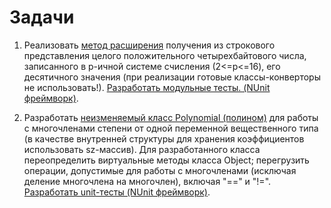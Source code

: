 # Задачи

1. Реализовать [метод расширения](https://github.com/Nekliukov/NET.S.2018.Nekliukov/blob/master/NET.S.2018.Nekliukov.05-06/StringExtLib/StringExtension.cs) получения из строкового представления целого положительного четырехбайтового числа, записанного в p-ичной системе счисления (2<=p<=16), его десятичного значения (при реализации готовые классы-конверторы не использовать!). [Разработать модульные тесты. (NUnit фреймворк)](https://github.com/Nekliukov/NET.S.2018.Nekliukov/blob/master/NET.S.2018.Nekliukov.05-06/StringExtLib.Test/StringExtensionTests.cs).

2. Разработать [неизменяемый класс Polynomial (полином)](https://github.com/Nekliukov/NET.S.2018.Nekliukov/blob/master/NET.S.2018.Nekliukov.05-06/PolynomialLib/Polynomial.cs) для работы с многочленами степени от одной переменной вещественного типа (в качестве внутренней структуры для хранения коэффициентов использовать sz-массив). Для разработанного класса переопределить виртуальные методы класса Object; перегрузить операции, допустимые для работы с многочленами (исключая деление многочлена на многочлен), включая "==" и "!=". [Разработать unit-тесты (NUnit фреймворк)](https://github.com/Nekliukov/NET.S.2018.Nekliukov/blob/master/NET.S.2018.Nekliukov.05-06/PolynomialLibTest/PolynomialTests.cs).